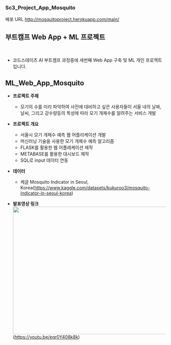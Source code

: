 ### Sc3_Project_App_Mosquito


배포 URL http://mosquitoproject.herokuapp.com/main/


## 부트캠프 Web App + ML 프로젝트
<br>

- 코드스테이츠 AI 부트캠프 과정중에 세번째 Web App 구축 및 ML 개인 프로젝트입니다. <br>

## ML_Web_App_Mosquito
- **프로젝트 주제**
  - 모기의 수를 미리 파악하여 사전에 대비하고 싶은 사용자들이 서울 내의 날짜, 날씨, 그리고 강수량등의 특성에 따라 모기 개체수를 알려주는 서비스 개발

- **프로젝트 개요**
  - 서울시 모기 개체수 예측 웹 어플리케이션 개발
  - 머신러닝 기술을 사용한 모기 개체수 예측 알고리즘
  - FLASK를 활용한 웹 어플레케이션 제작
  - METABASE를 활용한 대시보드 제작
  - SQL로 input 데이터 연동

- **데이터**  
  - 케글 Mosquito Indicator in Seoul, Korea(https://www.kaggle.com/datasets/kukuroo3/mosquito-indicator-in-seoul-korea) 

- **발표영상 링크**    
<img src="https://user-images.githubusercontent.com/101457515/196120703-c99e11b7-f0b3-4fe9-88e5-a112ba6e7cc7.png" width="700" height="400"/> <br>
(https://youtu.be/eqr0Y408k8k)

<br><br>
